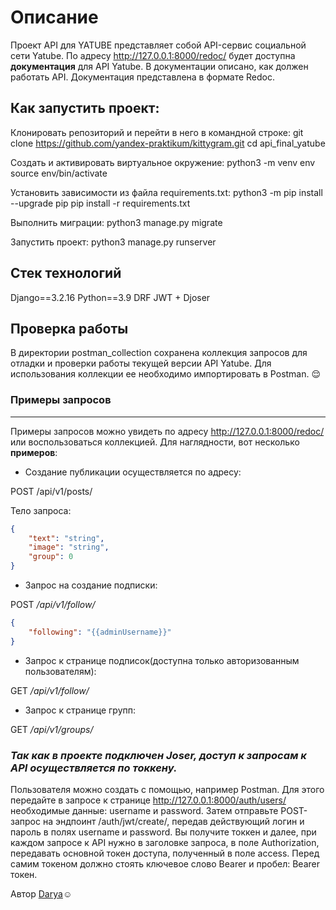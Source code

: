 # Описание
Проект API для YATUBE представляет собой API-сервис социальной сети Yatube. 
По адресу  http://127.0.0.1:8000/redoc/ будет доступна **документация** для API Yatube. В документации описано, как должен работать API. Документация представлена в формате Redoc.

## Как запустить проект:

Клонировать репозиторий и перейти в него в командной строке:
git clone https://github.com/yandex-praktikum/kittygram.git
cd api_final_yatube

Cоздать и активировать виртуальное окружение:
python3 -m venv env
source env/bin/activate

Установить зависимости из файла requirements.txt:
python3 -m pip install --upgrade pip
pip install -r requirements.txt

Выполнить миграции:
python3 manage.py migrate

Запустить проект:
python3 manage.py runserver

## Стек технологий
Django==3.2.16
Python==3.9
DRF
JWT + Djoser


## Проверка работы
В директории postman_collection сохранена коллекция запросов для отладки и проверки работы текущей версии API Yatube. Для использования коллекции ее необходимо импортировать в Postman. :relieved:

### Примеры запросов
___
Примеры запросов можно увидеть по адресу  http://127.0.0.1:8000/redoc/ или воспользоваться коллекцией. 
  Для наглядности, вот несколько **примеров**:

* Создание публикации осуществляется по адресу:

POST /api/v1/posts/

Тело запроса:
```json
{
    "text": "string",
    "image": "string",
    "group": 0
}
```

* Запрос на создание подписки:

POST */api/v1/follow/*
```json
{
    "following": "{{adminUsername}}"
}
```

* Запрос к странице подписок(доступна только авторизованным пользователям):

GET */api/v1/follow/*

* Запрос к странице групп:

GET */api/v1/groups/*

### *Так как в проекте подключен Joser, доступ к запросам к API осуществляется по токкену.*
Пользователя можно создать с помощью, например Postman. Для этого передайте в запросе к странице http://127.0.0.1:8000/auth/users/ необходимые данные: username и password.
Затем отправьте POST-запрос на эндпоинт /auth/jwt/create/, передав действующий логин и пароль в полях username и password. Вы получите токкен и далее, при каждом запросе к API нужно в заголовке запроса, в поле Authorization, передавать основной токен доступа, полученный в поле access. Перед самим токеном должно стоять ключевое слово Bearer и пробел: Bearer токен.

Автор [Darya](https://github.com/PopkovaDar):relaxed:
